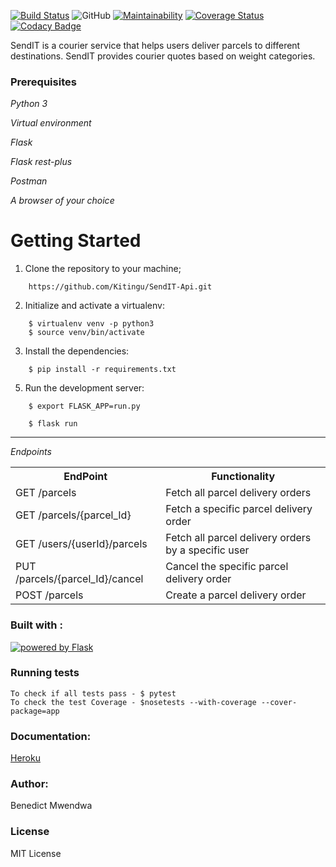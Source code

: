
[![Build Status](https://travis-ci.com/Kitingu/SendIT-Api.svg?branch=develop)](https://travis-ci.com/Kitingu/SendIT-Api)
![GitHub](https://img.shields.io/github/license/mashape/apistatus.svg)
[![Maintainability](https://api.codeclimate.com/v1/badges/5433b4da514a0011801a/maintainability)](https://codeclimate.com/github/Kitingu/SendIT-Api/maintainability)
[![Coverage Status](https://coveralls.io/repos/github/Kitingu/SendIT-Api/badge.svg?branch=develop)](https://coveralls.io/github/Kitingu/SendIT-Api?branch=develop)
[![Codacy Badge](https://api.codacy.com/project/badge/Grade/183700ca76f346e5b5b4ca98eb8109ed)](https://www.codacy.com/app/Kitingu/SendIT-Api?utm_source=github.com&amp;utm_medium=referral&amp;utm_content=Kitingu/SendIT-Api&amp;utm_campaign=Badge_Grade)

SendIT is a courier service that helps users deliver parcels to different destinations. SendIT provides courier quotes based on weight categories.
### Prerequisites
*Python 3*

*Virtual environment*

*Flask*

*Flask rest-plus*

*Postman*

*A browser of your choice*



# Getting Started
1. Clone the repository to your machine;
  ```
      https://github.com/Kitingu/SendIT-Api.git
```
    

2. Initialize and activate a virtualenv:
  ```
      $ virtualenv venv -p python3
      $ source venv/bin/activate
  ```

3. Install the dependencies:
  ```
      $ pip install -r requirements.txt
  ```

5. Run the development server:

  ```
      $ export FLASK_APP=run.py
  ```
  ```
      $ flask run
  ```
<hr>
<i>Endpoints</i>
<table>
<th>EndPoint </th>
<th> Functionality</th>
<tr>
<td>GET /parcels</td>
<td>Fetch all parcel delivery orders</td>
</tr>
<tr>  
<td> GET /parcels/{parcel_Id} </td>
<td>Fetch a specific parcel delivery order</td>
</tr>
<tr>
<td>
GET /users/{userId}/parcels
</td>
<td>
Fetch all parcel delivery orders by a specific user</td>
</tr>
<tr>
<td>
PUT /parcels/{parcel_Id}/cancel</td>
<td>
Cancel the specific parcel delivery order</td>
</tr>
<tr>
<td>
POST /parcels</td>
<td>
Create a parcel delivery order
</td>
</tr>
<table>


### Built with :

<a href="http://flask.pocoo.org/"><img
   src="http://flask.pocoo.org/static/badges/powered-by-flask-s.png"
   border="0"
   alt="powered by Flask"
   title="powered by Flask"></a>

### Running tests
```
To check if all tests pass - $ pytest
To check the test Coverage - $nosetests --with-coverage --cover-package=app
```

### Documentation:
[Heroku](https://senditapi-v2.herokuapp.com/api/v2/)

### Author:
Benedict Mwendwa

### License
MIT License
